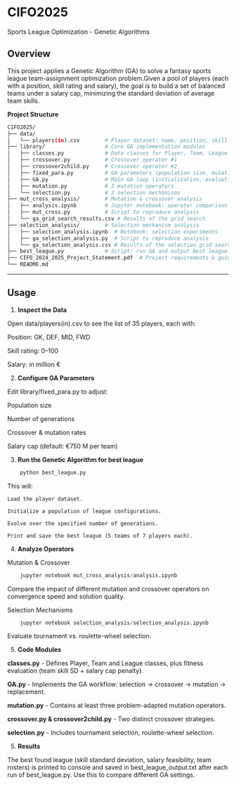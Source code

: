 # CIFO2025
Sports League Optimization - Genetic Algorithms

## **Overview**

This project applies a Genetic Algorithm (GA) to solve a fantasy sports league team-assignment optimization problem.Given a pool of players (each with a position, skill rating and salary), the goal is to build a set of balanced teams under a salary cap, minimizing the standard deviation of average team skills.

**Project Structure**
```bash
CIFO2025/
├── data/
│   └── players(in).csv        # Player dataset: name, position, skill rating, salary
├── library/                   # Core GA implementation modules
│   ├── classes.py             # Data classes for Player, Team, League
│   ├── crossover.py           # Crossover operator #1
│   ├── crossover2child.py     # Crossover operator #2
│   ├── fixed_para.py          # GA parameters (population size, mutation rate, etc.)
│   ├── GA.py                  # Main GA loop (initialization, evaluation, evolution)
│   ├── mutation.py            # 3 mutation operators
│   └── selection.py           # 2 selection mechanisms
├── mut_cross_analysis/        # Mutation & crossover analysis
│   ├── analysis.ipynb         # Jupyter notebook: operator comparison experiments
│   ├── mut_cross.py           # Script to reproduce analysis
│   └── ga_grid_search_results.csv # Results of the grid search
├── selection_analysis/        # Selection mechanism analysis
│   ├── selection_analysis.ipynb  # Notebook: selection experiments
│   ├── ga_selection_analysis.py  # Script to reproduce analysis
│   └── ga_selection_analysis.csv # Results of the selection grid search
├── best_league.py             # Script: run GA and output best league configuration
├── CIFO_2024_2025_Project_Statement.pdf  # Project requirements & guidelines
└── README.md 
```

---

## Usage

1. **Inspect the Data**

Open data/players(in).csv to see the list of 35 players, each with:

Position: GK, DEF, MID, FWD

Skill rating: 0–100

Salary: in million €

2. **Configure GA Parameters**

Edit library/fixed_para.py to adjust:

Population size

Number of generations

Crossover & mutation rates

Salary cap (default: €750 M per team)

3. **Run the Genetic Algorithm for best league**
``` python
    python best_league.py
```

This will:

    Load the player dataset.

    Initialize a population of league configurations.

    Evolve over the specified number of generations.

    Print and save the best league (5 teams of 7 players each).

4. **Analyze Operators**

Mutation & Crossover
```python
    jupyter notebook mut_cross_analysis/analysis.ipynb
```
Compare the impact of different mutation and crossover operators on convergence speed and solution quality.

Selection Mechanisms
```python
    jupyter notebook selection_analysis/selection_analysis.ipynb
```
Evaluate tournament vs. roulette-wheel selection.

5. **Code Modules**

**classes.py** - Defines Player, Team and League classes, plus fitness evaluation (team skill SD + salary cap penalty).

**GA.py** - Implements the GA workflow: selection → crossover → mutation → replacement.

**mutation.py** - Contains at least three problem-adapted mutation operators.

**crossover.py & crossover2child.py** - Two distinct crossover strategies.

**selection.py** - Includes tournament selection, roulette-wheel selection.

5. **Results**

The best found league (skill standard deviation, salary feasibility, team rosters) is printed to console and saved in best_league_output.txt after each run of best_league.py. Use this to compare different GA settings.

